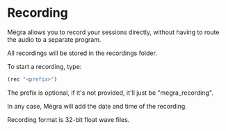 # Recording

Mégra allows you to record your sessions directly, without having to route the audio to a separate program. 

All recordings will be stored in the recordings folder.

To start a recording, type:

```lisp
(rec "<prefix>")
```

The prefix is optional, if it's not provided, it'll just be "megra_recording".

In any case, Mégra will add the date and time of the recording.

Recording format is 32-bit float wave files.
